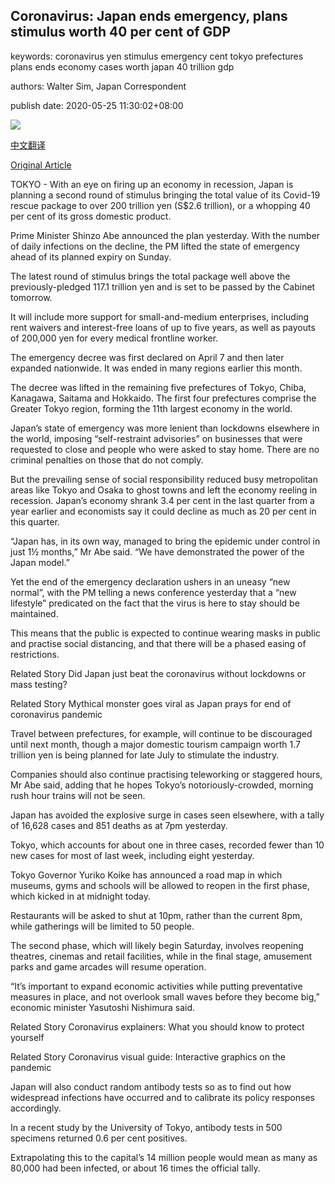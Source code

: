## Coronavirus: Japan ends emergency, plans stimulus worth 40 per cent of GDP

keywords: coronavirus yen stimulus emergency cent tokyo prefectures plans ends economy cases worth japan 40 trillion gdp

authors: Walter Sim, Japan Correspondent

publish date: 2020-05-25 11:30:02+08:00

![](https://www.straitstimes.com/sites/default/files/styles/x_large/public/articles/2020/05/25/ab_osaka_250520.jpg?itok=agK1tLjr)

[中文翻译](Coronavirus%3A%20Japan%20ends%20emergency%2C%20plans%20stimulus%20worth%2040%20per%20cent%20of%20GDP_zh.md)

[Original Article](https://www.straitstimes.com/asia/east-asia/japan-to-end-tokyos-state-of-emergency-eyes-stimulus-worth-13-trillion)

TOKYO - With an eye on firing up an economy in recession, Japan is planning a second round of stimulus bringing the total value of its Covid-19 rescue package to over 200 trillion yen (S$2.6 trillion), or a whopping 40 per cent of its gross domestic product.

Prime Minister Shinzo Abe announced the plan yesterday. With the number of daily infections on the decline, the PM lifted the state of emergency ahead of its planned expiry on Sunday.

The latest round of stimulus brings the total package well above the previously-pledged 117.1 trillion yen and is set to be passed by the Cabinet tomorrow.

It will include more support for small-and-medium enterprises, including rent waivers and interest-free loans of up to five years, as well as payouts of 200,000 yen for every medical frontline worker.

The emergency decree was first declared on April 7 and then later expanded nationwide. It was ended in many regions earlier this month.

The decree was lifted in the remaining five prefectures of Tokyo, Chiba, Kanagawa, Saitama and Hokkaido. The first four prefectures comprise the Greater Tokyo region, forming the 11th largest economy in the world.

Japan’s state of emergency was more lenient than lockdowns elsewhere in the world, imposing “self-restraint advisories” on businesses that were requested to close and people who were asked to stay home. There are no criminal penalties on those that do not comply.

But the prevailing sense of social responsibility reduced busy metropolitan areas like Tokyo and Osaka to ghost towns and left the economy reeling in recession. Japan’s economy shrank 3.4 per cent in the last quarter from a year earlier and economists say it could decline as much as 20 per cent in this quarter.

“Japan has, in its own way, managed to bring the epidemic under control in just 1½ months,” Mr Abe said. “We have demonstrated the power of the Japan model.”

Yet the end of the emergency declaration ushers in an uneasy “new normal”, with the PM telling a news conference yesterday that a “new lifestyle” predicated on the fact that the virus is here to stay should be maintained.

This means that the public is expected to continue wearing masks in public and practise social distancing, and that there will be a phased easing of restrictions.

Related Story Did Japan just beat the coronavirus without lockdowns or mass testing?

Related Story Mythical monster goes viral as Japan prays for end of coronavirus pandemic

Travel between prefectures, for example, will continue to be discouraged until next month, though a major domestic tourism campaign worth 1.7 trillion yen is being planned for late July to stimulate the industry.

Companies should also continue practising teleworking or staggered hours, Mr Abe said, adding that he hopes Tokyo’s notoriously-crowded, morning rush hour trains will not be seen.

Japan has avoided the explosive surge in cases seen elsewhere, with a tally of 16,628 cases and 851 deaths as at 7pm yesterday.

Tokyo, which accounts for about one in three cases, recorded fewer than 10 new cases for most of last week, including eight yesterday.

Tokyo Governor Yuriko Koike has announced a road map in which museums, gyms and schools will be allowed to reopen in the first phase, which kicked in at midnight today.

Restaurants will be asked to shut at 10pm, rather than the current 8pm, while gatherings will be limited to 50 people.

The second phase, which will likely begin Saturday, involves reopening theatres, cinemas and retail facilities, while in the final stage, amusement parks and game arcades will resume operation.

“It’s important to expand economic activities while putting preventative measures in place, and not overlook small waves before they become big,” economic minister Yasutoshi Nishimura said.

Related Story Coronavirus explainers: What you should know to protect yourself

Related Story Coronavirus visual guide: Interactive graphics on the pandemic

Japan will also conduct random antibody tests so as to find out how widespread infections have occurred and to calibrate its policy responses accordingly.

In a recent study by the University of Tokyo, antibody tests in 500 specimens returned 0.6 per cent positives.

Extrapolating this to the capital’s 14 million people would mean as many as 80,000 had been infected, or about 16 times the official tally.